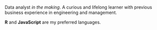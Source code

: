 Data analyst _in the making_. A curious and lifelong learner with previous business experience in engineering and management.

**R** and **JavaScript** are my preferred languages.

